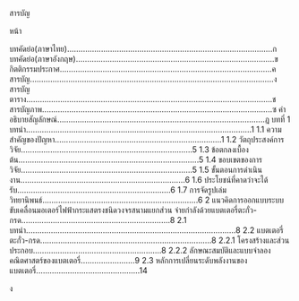 
สารบัญ

หน้า

บทคัดย่อ(ภาษาไทย)...........................................................................................ก
บทคัดย่อ(ภาษาอังกฤษ)........................................................................................ข
กิตติกรรมประกาศ..............................................................................................ค
สารบัญ............................................................................................................ง
สารบัญตาราง.............................................................................................................ช
สารบัญภาพ......................................................................................................ซ
คำอธิบายสัญลักษณ์............................................................................................ฎ
บทที่
1 บทนำ....................................................................................................1
    1.1 ความสำคัญของปัญหา..........................................................................1
    1.2 วัตถุประสงค์การวิจัย............................................................................5
    1.3 ข้อตกลงเบื้องต้น................................................................................5
    1.4 ขอบเขตของการวิจัย............................................................................5
    1.5 ขั้นตอนการดำเนินงาน.........................................................................6
    1.6 ประโยชน์ที่คาดว่าจะได้รับ....................................................................6
    1.7 การจัดรูปเล่มวิทยานิพนธ์.....................................................................6
2 แนวคิดการออกแบบระบบขับเคลื่อนมอเตอร์ไฟฟ้ากระแสตรงชนิดวงจรสนามแยกส่วน
  จ่ายกำลังด้วยแบตเตอรี่ตะกั่ว-กรด..................................................................8
    2.1 บทนำ.............................................................................................8
    2.2 แบตเตอรี่ตะกั่ว-กรด............................................................................8
        2.2.1 โครงสร้างและส่วนประกอบ.........................................................8
        2.2.2 ลักษณะสมบัติและแบบจำลองคณิตศาสตร์ของแบตเตอรี่........................9
    2.3 หลักการเปลี่ยนระดับพลังงานของแบตเตอรี่..............................................14

ง
